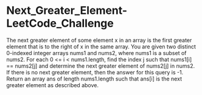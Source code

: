# Next_Greater_Element-LeetCode_Challenge
 The next greater element of some element x in an array is the first greater element that is to the right of x in the same array.  You are given two distinct 0-indexed integer arrays nums1 and nums2, where nums1 is a subset of nums2.  For each 0 <= i < nums1.length, find the index j such that nums1[i] == nums2[j] and determine the next greater element of nums2[j] in nums2. If there is no next greater element, then the answer for this query is -1.  Return an array ans of length nums1.length such that ans[i] is the next greater element as described above.
